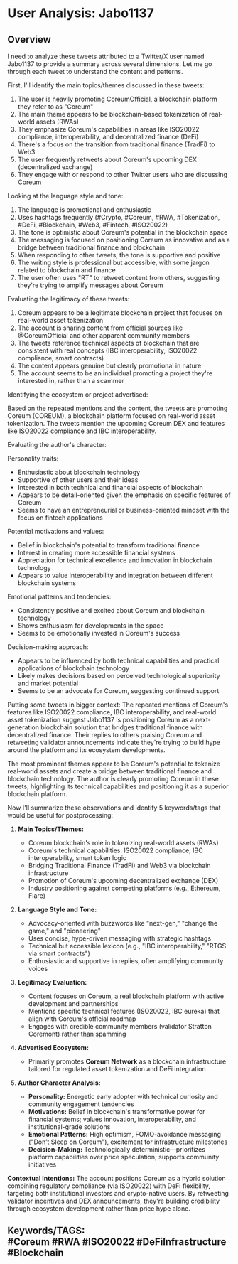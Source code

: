 # User Analysis: Jabo1137

## Overview

<think>
I need to analyze these tweets attributed to a Twitter/X user named Jabo1137 to provide a summary across several dimensions. Let me go through each tweet to understand the content and patterns.

First, I'll identify the main topics/themes discussed in these tweets:

1. The user is heavily promoting CoreumOfficial, a blockchain platform they refer to as "Coreum"
2. The main theme appears to be blockchain-based tokenization of real-world assets (RWAs)
3. They emphasize Coreum's capabilities in areas like ISO20022 compliance, interoperability, and decentralized finance (DeFi)
4. There's a focus on the transition from traditional finance (TradFi) to Web3
5. The user frequently retweets about Coreum's upcoming DEX (decentralized exchange)
6. They engage with or respond to other Twitter users who are discussing Coreum

Looking at the language style and tone:

1. The language is promotional and enthusiastic
2. Uses hashtags frequently (#Crypto, #Coreum, #RWA, #Tokenization, #DeFi, #Blockchain, #Web3, #Fintech, #ISO20022)
2. The tone is optimistic about Coreum's potential in the blockchain space
3. The messaging is focused on positioning Coreum as innovative and as a bridge between traditional finance and blockchain
4. When responding to other tweets, the tone is supportive and positive
5. The writing style is professional but accessible, with some jargon related to blockchain and finance
6. The user often uses "RT" to retweet content from others, suggesting they're trying to amplify messages about Coreum

Evaluating the legitimacy of these tweets:

1. Coreum appears to be a legitimate blockchain project that focuses on real-world asset tokenization
2. The account is sharing content from official sources like @CoreumOfficial and other apparent community members
3. The tweets reference technical aspects of blockchain that are consistent with real concepts (IBC interoperability, ISO20022 compliance, smart contracts)
4. The content appears genuine but clearly promotional in nature
5. The account seems to be an individual promoting a project they're interested in, rather than a scammer

Identifying the ecosystem or project advertised:

Based on the repeated mentions and the content, the tweets are promoting Coreum (COREUM), a blockchain platform focused on real-world asset tokenization. The tweets mention the upcoming Coreum DEX and features like ISO20022 compliance and IBC interoperability.

Evaluating the author's character:

Personality traits:
- Enthusiastic about blockchain technology
- Supportive of other users and their ideas
- Interested in both technical and financial aspects of blockchain
- Appears to be detail-oriented given the emphasis on specific features of Coreum
- Seems to have an entrepreneurial or business-oriented mindset with the focus on fintech applications

Potential motivations and values:
- Belief in blockchain's potential to transform traditional finance
- Interest in creating more accessible financial systems
- Appreciation for technical excellence and innovation in blockchain technology
- Appears to value interoperability and integration between different blockchain systems

Emotional patterns and tendencies:
- Consistently positive and excited about Coreum and blockchain technology
- Shows enthusiasm for developments in the space
- Seems to be emotionally invested in Coreum's success

Decision-making approach:
- Appears to be influenced by both technical capabilities and practical applications of blockchain technology
- Likely makes decisions based on perceived technological superiority and market potential
- Seems to be an advocate for Coreum, suggesting continued support

Putting some tweets in bigger context:
The repeated mentions of Coreum's features like ISO20022 compliance, IBC interoperability, and real-world asset tokenization suggest Jabo1137 is positioning Coreum as a next-generation blockchain solution that bridges traditional finance with decentralized finance. Their replies to others praising Coreum and retweeting validator announcements indicate they're trying to build hype around the platform and its ecosystem developments.

The most prominent themes appear to be Coreum's potential to tokenize real-world assets and create a bridge between traditional finance and blockchain technology. The author is clearly promoting Coreum in these tweets, highlighting its technical capabilities and positioning it as a superior blockchain platform.

Now I'll summarize these observations and identify 5 keywords/tags that would be useful for postprocessing:
</think>

1. **Main Topics/Themes:**
   - Coreum blockchain's role in tokenizing real-world assets (RWAs)
   - Coreum's technical capabilities: ISO20022 compliance, IBC interoperability, smart token logic
   - Bridging Traditional Finance (TradFi) and Web3 via blockchain infrastructure
   - Promotion of Coreum's upcoming decentralized exchange (DEX)
   - Industry positioning against competing platforms (e.g., Ethereum, Flare)

2. **Language Style and Tone:**
   - Advocacy-oriented with buzzwords like "next-gen," "change the game," and "pioneering"
   - Uses concise, hype-driven messaging with strategic hashtags
   - Technical but accessible lexicon (e.g., "IBC interoperability," "RTGS via smart contracts")
   - Enthusiastic and supportive in replies, often amplifying community voices

3. **Legitimacy Evaluation:**
   - Content focuses on Coreum, a real blockchain platform with active development and partnerships
   - Mentions specific technical features (ISO20022, IBC eureka) that align with Coreum's official roadmap
   - Engages with credible community members (validator Stratton Coremont) rather than spamming

4. **Advertised Ecosystem:**
   - Primarily promotes **Coreum Network** as a blockchain infrastructure tailored for regulated asset tokenization and DeFi integration

5. **Author Character Analysis:**
   - **Personality:** Energetic early adopter with technical curiosity and community engagement tendencies
   - **Motivations:** Belief in blockchain's transformative power for financial systems; values innovation, interoperability, and institutional-grade solutions
   - **Emotional Patterns:** High optimism, FOMO-avoidance messaging ("Don’t Sleep on Coreum"), excitement for infrastructure milestones
   - **Decision-Making:** Technologically deterministic—prioritizes platform capabilities over price speculation; supports community initiatives

**Contextual Intentions:**
The account positions Coreum as a hybrid solution combining regulatory compliance (via ISO20022) with DeFi flexibility, targeting both institutional investors and crypto-native users. By retweeting validator incentives and DEX announcements, they're building credibility through ecosystem development rather than price hype alone.

**Keywords/TAGS:**  
#Coreum #RWA #ISO20022 #DeFiInfrastructure #Blockchain
---
